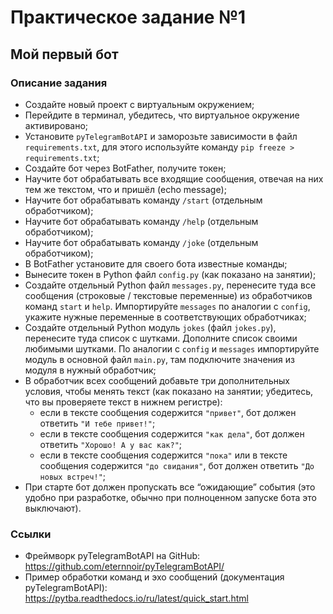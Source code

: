# Практическое задание №1

## Мой первый бот

### Описание задания

- Создайте новый проект с виртуальным окружением;
- Перейдите в терминал, убедитесь, что виртуальное окружение активировано;
- Установите `pyTelegramBotAPI` и заморозьте зависимости в файл `requirements.txt`, для этого используйте команду `pip freeze > requirements.txt`;
- Создайте бот через BotFather, получите токен;
- Научите бот обрабатывать все входящие сообщения, отвечая на них тем же текстом, что и пришёл (echo message);
- Научите бот обрабатывать команду `/start` (отдельным обработчиком);
- Научите бот обрабатывать команду `/help` (отдельным обработчиком);
- Научите бот обрабатывать команду `/joke` (отдельным обработчиком);
- В BotFather установите для своего бота известные команды;
- Вынесите токен в Python файл `config.py` (как показано на занятии);
- Создайте отдельный Python файл `messages.py`, перенесите туда все сообщения (строковые / текстовые переменные) из обработчиков команд `start` и `help`. Импортируйте `messages` по аналогии с `config`, укажите нужные переменные в соответствующих обработчиках;
- Создайте отдельный Python модуль `jokes` (файл `jokes.py`), перенесите туда список с шутками. Дополните список своими любимыми шутками. По аналогии с `config` и `messages` импортируйте модуль в основной файл `main.py`, там подключите значения из модуля в нужный обработчик;
- В обработчик всех сообщений добавьте три дополнительных условия, чтобы менять текст (как показано на занятии; убедитесь, что вы проверяете текст в нижнем регистре):
    - если в тексте сообщения содержится `"привет"`, бот должен ответить `"И тебе привет!"`;
    - если в тексте сообщения содержится `"как дела"`, бот должен ответить `"Хорошо! А у вас как?"`;
    - если в тексте сообщения содержится `"пока"` или в тексте сообщения содержится `"до свидания"`, бот должен ответить `"До новых встреч!"`;
- При старте бот должен пропускать все “ожидающие” события (это удобно при разработке, обычно при полноценном запуске бота это выключают).

### Ссылки
- Фреймворк pyTelegramBotAPI на GitHub: https://github.com/eternnoir/pyTelegramBotAPI/
- Пример обработки команд и эхо сообщений (документация pyTelegramBotAPI): https://pytba.readthedocs.io/ru/latest/quick_start.html
